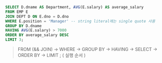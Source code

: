 ``` SQL
SELECT D.dname AS Department, AVG(E.salary) AS average_salary
FROM EMP E
JOIN DEPT D ON E.dno = D.dno
WHERE E.position = 'Manager' -- string literal에는 single quote 사용
GROUP BY D.dname
HAVING AVG(E.salary) > 7000
ORDER BY average_salary DESC
LIMIT 3;
```

> FROM (&& JOIN) -> WHERE -> GROUP BY -> HAVING -> SELECT -> ORDER BY -> LIMIT ; ( 실행 순서 )
